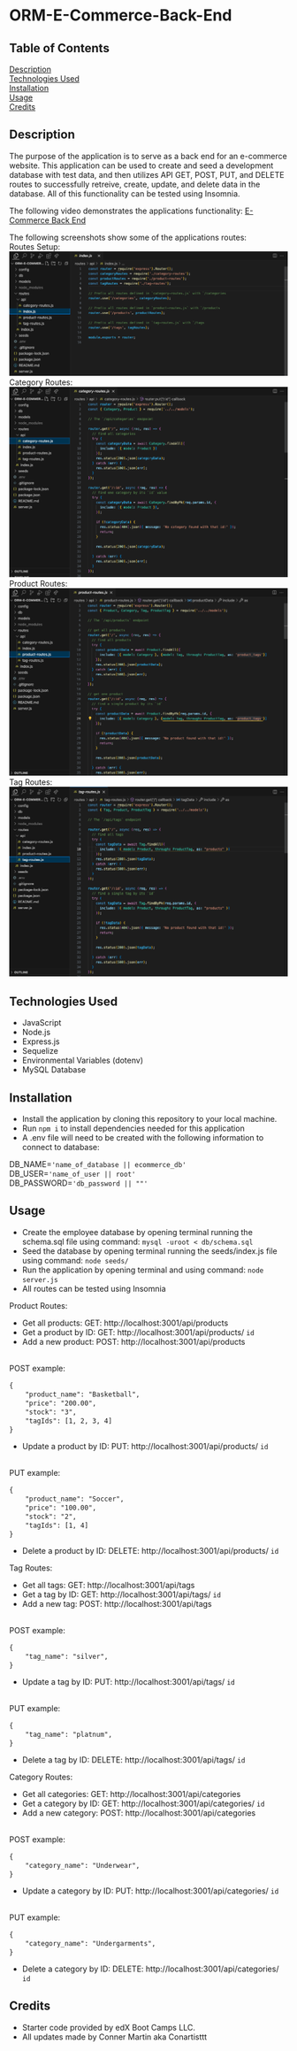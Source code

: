 # ORM-E-Commerce-Back-End

## Table of Contents

[Description](#description)
<br>
[Technologies Used](#technologies-used)
<br>
[Installation](#installation)
<br>
[Usage](#usage)
<br>
[Credits](#credits)

## Description

The purpose of the application is to serve as a back end for an e-commerce website. This application can be used to create and seed a development database with test data, and then utilizes API GET, POST, PUT, and DELETE routes to successfully retreive, create, update, and delete data in the database. All of this functionality can be tested using Insomnia.

The following video demonstrates the applications functionality: [E-Commerce Back End](https://drive.google.com/file/d/1IyE_cloTKOmbOtA8Ht0EUULrbMbo0T9x/view)

The following screenshots show some of the applications routes:
<br>
Routes Setup:
<br>
![routes setup](./assets/routes-setup.png)
<br>
Category Routes:
<br>
![category routes](./assets/category-routes.png)
<br>
Product Routes:
<br>
![product routes](./assets/product-routes.png)
<br>
Tag Routes:
<br>
![tag routes](./assets/tag-routes.png)

## Technologies Used

* JavaScript
* Node.js
* Express.js
* Sequelize
* Environmental Variables (dotenv)
* MySQL Database

## Installation

* Install the application by cloning this repository to your local machine.
* Run ```npm i``` to install dependencies needed for this application
* A .env file will need to be created with the following information to connect to database:

DB_NAME=```'name_of_database || ecommerce_db'```
<br>
DB_USER=```'name_of_user || root'```
<br>
DB_PASSWORD=```'db_password || ""'```


## Usage

* Create the employee database by opening terminal running the schema.sql file using command:
```mysql -uroot < db/schema.sql```
* Seed the database by opening terminal running the seeds/index.js file using command:
```node seeds/```
* Run the application by opening terminal and using command: 
```node server.js```
* All routes can be tested using Insomnia

Product Routes:
* Get all products: GET: http://localhost:3001/api/products
* Get a product by ID: GET: http://localhost:3001/api/products/
```id```
* Add a new product: POST: http://localhost:3001/api/products
<br>
POST example:
<br>

```
{
	"product_name": "Basketball",
	"price": "200.00",
	"stock": "3",
	"tagIds": [1, 2, 3, 4]
}
```

* Update a product by ID: PUT: http://localhost:3001/api/products/
```id```
<br>
PUT example:
<br>

```
{
	"product_name": "Soccer",
	"price": "100.00",
	"stock": "2",
	"tagIds": [1, 4]
}
```

* Delete a product by ID: DELETE: http://localhost:3001/api/products/
```id```

Tag Routes:
* Get all tags: GET: http://localhost:3001/api/tags
* Get a tag by ID: GET: http://localhost:3001/api/tags/
```id```
* Add a new tag: POST: http://localhost:3001/api/tags
<br>
POST example:
<br>

```
{
	"tag_name": "silver",
}
```

* Update a tag by ID: PUT: http://localhost:3001/api/tags/
```id```
<br>
PUT example:
<br>

```
{
	"tag_name": "platnum",
}
```

* Delete a tag by ID: DELETE: http://localhost:3001/api/tags/
```id```

Category Routes:
* Get all categories: GET: http://localhost:3001/api/categories
* Get a category by ID: GET: http://localhost:3001/api/categories/
```id```
* Add a new category: POST: http://localhost:3001/api/categories
<br>
POST example:
<br>

```
{
	"category_name": "Underwear",
}
```

* Update a category by ID: PUT: http://localhost:3001/api/categories/
```id```
<br>
PUT example:
<br>

```
{
	"category_name": "Undergarments",
}
```

* Delete a category by ID: DELETE: http://localhost:3001/api/categories/
```id```
 

## Credits

* Starter code provided by edX Boot Camps LLC.
* All updates made by Conner Martin aka Conartisttt
